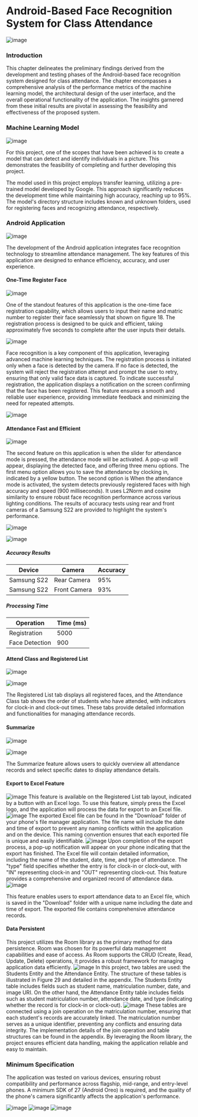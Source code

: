 # Android-Based Face Recognition System for Class Attendance

![image](https://github.com/RR21-crypto/FYP_FACE_RECOGNITION/assets/81364035/a177e642-6f4a-4e5c-a822-723546141d5b)


### Introduction

This chapter delineates the preliminary findings derived from the development and testing phases of the Android-based face recognition system designed for class attendance. The chapter encompasses a comprehensive analysis of the performance metrics of the machine learning model, the architectural design of the user interface, and the overall operational functionality of the application. The insights garnered from these initial results are pivotal in assessing the feasibility and effectiveness of the proposed system.

### Machine Learning Model

![image](https://github.com/RR21-crypto/FYP_FACE_RECOGNITION/assets/81364035/84a09014-0cf2-4f6c-ad47-2716484c1f1a)


For this project, one of the scopes that have been achieved is to create a model that can detect and identify individuals in a picture. This demonstrates the feasibility of completing and further developing this project.

The model used in this project employs transfer learning, utilizing a pre-trained model developed by Google. This approach significantly reduces the development time while maintaining high accuracy, reaching up to 95%. The model's directory structure includes known and unknown folders, used for registering faces and recognizing attendance, respectively.

### Android Application

![image](https://github.com/RR21-crypto/FYP_FACE_RECOGNITION/assets/81364035/2f8a4502-4a65-4b2f-9c6c-db4ed72072b0)

The development of the Android application integrates face recognition technology to streamline attendance management. The key features of this application are designed to enhance efficiency, accuracy, and user experience.

#### One-Time Register Face

![image](https://github.com/RR21-crypto/FYP_FACE_RECOGNITION/assets/81364035/e70b3c03-0fb4-41f4-954d-7d5432ed22ca)

One of the standout features of this application is the one-time face registration capability, which allows users to input their name and matric number to register their face seamlessly that shown on figure 18. The registration process is designed to be quick and efficient, taking approximately five seconds to complete after the user inputs their details.

![image](https://github.com/RR21-crypto/FYP_FACE_RECOGNITION/assets/81364035/86d8ca58-1389-4ce1-a5f5-cd716c421ec2)

Face recognition is a key component of this application, leveraging advanced machine learning techniques. The registration process is initiated only when a face is detected by the camera. If no face is detected, the system will reject the registration attempt and prompt the user to retry, ensuring that only valid face data is captured.
To indicate successful registration, the application displays a notification on the screen confirming that the face has been registered. This feature ensures a smooth and reliable user experience, providing immediate feedback and minimizing the need for repeated attempts.

![image](https://github.com/RR21-crypto/FYP_FACE_RECOGNITION/assets/81364035/7440a2a9-f7a3-4454-8a4c-f65f8d7f040c)



#### Attendance Fast and Efficient

![image](https://github.com/RR21-crypto/FYP_FACE_RECOGNITION/assets/81364035/06fe25df-61e7-4a21-b48f-5684082e025f)

The second feature on this application is when the slider for attendance mode is pressed, the attendance mode will be activated. A pop-up will appear, displaying the detected face, and offering three menu options. The first menu option allows you to save the attendance by clocking in, indicated by a yellow button. The second option is 
When the attendance mode is activated, the system detects previously registered faces with high accuracy and speed (900 milliseconds). It uses L2Norm and cosine similarity to ensure robust face recognition performance across various lighting conditions. The results of accuracy tests using rear and front cameras of a Samsung S22 are provided to highlight the system's performance.

![image](https://github.com/RR21-crypto/FYP_FACE_RECOGNITION/assets/81364035/15028fbb-3246-41cc-a14e-946ed846cd32)

![image](https://github.com/RR21-crypto/FYP_FACE_RECOGNITION/assets/81364035/93c732c4-ac01-41d3-85b0-c1fd300f4440)



##### Accuracy Results

| Device           | Camera         | Accuracy   |
|------------------|----------------|------------|
| Samsung S22      | Rear Camera    | 95%        |
| Samsung S22      | Front Camera   | 93%        |

##### Processing Time

| Operation        | Time (ms)      |
|------------------|----------------|
| Registration     | 5000           |
| Face Detection   | 900            |

#### Attend Class and Registered List

![image](https://github.com/RR21-crypto/FYP_FACE_RECOGNITION/assets/81364035/6388f6e2-14af-4bd2-aacd-564c74bbe82f)

![image](https://github.com/RR21-crypto/FYP_FACE_RECOGNITION/assets/81364035/643a8ec0-6832-429e-91af-8fc1aa170f20)


The Registered List tab displays all registered faces, and the Attendance Class tab shows the order of students who have attended, with indicators for clock-in and clock-out times. These tabs provide detailed information and functionalities for managing attendance records.

#### Summarize

![image](https://github.com/RR21-crypto/FYP_FACE_RECOGNITION/assets/81364035/8341c596-e8d0-42be-a172-4b10549a806a)

![image](https://github.com/RR21-crypto/FYP_FACE_RECOGNITION/assets/81364035/4334e47e-3f63-4956-8e43-4afa9f18e27f)


The Summarize feature allows users to quickly overview all attendance records and select specific dates to display attendance details.

#### Export to Excel Feature

![image](https://github.com/RR21-crypto/FYP_FACE_RECOGNITION/assets/81364035/361db0a4-ad85-4f02-84c7-d0dc115a22fb)
This feature is available on the Registered List tab layout, indicated by a button with an Excel logo. To use this feature, simply press the Excel logo, and the application will process the data for export to an Excel file. 
![image](https://github.com/RR21-crypto/FYP_FACE_RECOGNITION/assets/81364035/5748140a-ee7e-4576-ba6e-7acf4bcbeff4)
The exported Excel file can be found in the "Download" folder of your phone's file manager application. The file name will include the date and time of export to prevent any naming conflicts within the application and on the device. This naming convention ensures that each exported file is unique and easily identifiable.
![image](https://github.com/RR21-crypto/FYP_FACE_RECOGNITION/assets/81364035/c6856e01-c65e-41c5-ade4-465353cf8001)
Upon completion of the export process, a pop-up notification will appear on your phone indicating that the export has finished. The Excel file will contain detailed information, including the name of the student, date, time, and type of attendance. The "type" field specifies whether the entry is for clock-in or clock-out, with "IN" representing clock-in and "OUT" representing clock-out. This feature provides a comprehensive and organized record of attendance data.
![image](https://github.com/RR21-crypto/FYP_FACE_RECOGNITION/assets/81364035/be7be434-c4e9-4e49-97a9-ca5c99c15e70)


This feature enables users to export attendance data to an Excel file, which is saved in the "Download" folder with a unique name including the date and time of export. The exported file contains comprehensive attendance records.

#### Data Persistent

This project utilizes the Room library as the primary method for data persistence. Room was chosen for its powerful data management capabilities and ease of access. As Room supports the CRUD (Create, Read, Update, Delete) operations, it provides a robust framework for managing application data efficiently.
![image](https://github.com/RR21-crypto/FYP_FACE_RECOGNITION/assets/81364035/a903b0bc-41ea-45e1-b658-8097a7563d36)
In this project, two tables are used: the Students Entity and the Attendance Entity. The structure of these tables is illustrated in Figure 29 and detailed in the appendix. The Students Entity table includes fields such as student name, matriculation number, date, and image URI. On the other hand, the Attendance Entity table includes fields such as student matriculation number, attendance date, and type (indicating whether the record is for clock-in or clock-out).
![image](https://github.com/RR21-crypto/FYP_FACE_RECOGNITION/assets/81364035/49348cbc-07c2-4e03-a5b6-abeee981e9a7)
These tables are connected using a join operation on the matriculation number, ensuring that each student's records are accurately linked. The matriculation number serves as a unique identifier, preventing any conflicts and ensuring data integrity. The implementation details of the join operation and table structures can be found in the appendix. By leveraging the Room library, the project ensures efficient data handling, making the application reliable and easy to maintain.

### Minimum Specification

The application was tested on various devices, ensuring robust compatibility and performance across flagship, mid-range, and entry-level phones. A minimum SDK of 27 (Android Oreo) is required, and the quality of the phone's camera significantly affects the application's performance.

![image](https://github.com/RR21-crypto/FYP_FACE_RECOGNITION/assets/81364035/c7c40357-6c9d-443a-84fd-4bb2684ca512)
![image](https://github.com/RR21-crypto/FYP_FACE_RECOGNITION/assets/81364035/61130d8a-c204-4788-9580-4cebb74582f6)
![image](https://github.com/RR21-crypto/FYP_FACE_RECOGNITION/assets/81364035/2f8494e3-111c-497b-a868-ec26959fa15b)



